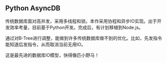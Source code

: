 ## Python AsyncDB
传统数据库面对高并发，采用多线程和锁。本作采用协程和异步IO实现。出于开发效率考量，目前基于Python开发。完成后，有计划移植到Node.js。

通过对B-Tree进行调整，能做到许多传统数据库做不到的优化。比如，先发指令能知道后发指令，从而取消当前无用IO。

这是最先进的数据库IO模型，快得像匹小野马！